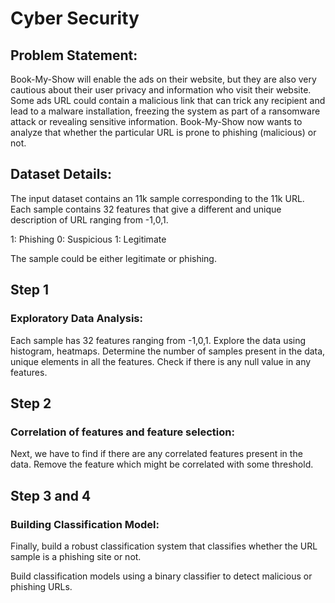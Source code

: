 # Cyber Security

## Problem Statement:

Book-My-Show will enable the ads on their website, but they are also very cautious about their user privacy and information who visit their website. Some ads URL could contain a malicious link that can trick any recipient and lead to a malware installation, freezing the system as part of a ransomware attack or revealing sensitive information. Book-My-Show now wants to analyze that whether the particular URL is prone to phishing (malicious) or not.

## Dataset Details: 

The input dataset contains an 11k sample corresponding to the 11k URL. Each sample contains 32 features that give a different and unique description of URL ranging from -1,0,1.

 1: Phishing
 0: Suspicious
 1: Legitimate

The sample could be either legitimate or phishing.

## Step 1

### Exploratory Data Analysis:

Each sample has 32 features ranging from -1,0,1. Explore the data using histogram, heatmaps. 
Determine the number of samples present in the data, unique elements in all the features. 
Check if there is any null value in any features. 

## Step 2

### Correlation of features and feature selection:

Next, we have to find if there are any correlated features present in the data. Remove the feature which might be correlated with some threshold.

## Step 3 and 4

### Building Classification Model: 

Finally, build a robust classification system that classifies whether the URL sample is a phishing site or not.

Build classification models using a binary classifier to detect malicious or phishing URLs.
